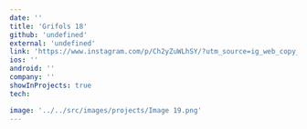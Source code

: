 ```yaml
---
date: ''
title: 'Grifols 18'
github: 'undefined'
external: 'undefined'
link: 'https://www.instagram.com/p/Ch2yZuWLhSY/?utm_source=ig_web_copy_link'
ios: ''
android: ''
company: ''
showInProjects: true
tech:

image: '../../src/images/projects/Image 19.png'
---
```

